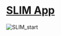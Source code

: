 # [SLIM App](https://slim.com)


![SLIM_start](https://user-images.githubusercontent.com/24192253/185229182-95090771-d9c6-474c-adcf-25cadeecadd3.png)
